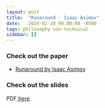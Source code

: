 ```yaml
---
layout: post
title:  "Runaround - Isaac Asimov"
date:   2024-02-28 00:00:00 -0500
tags: philosophy non-technical
sidebar: []
---
```

### Check out the paper
- [Runaround by Isaac Asimov](https://tcw.org/lefty/Short%20Stories/Runaround.pdf)
### Check out the slides

<p>PDF<a href="/assets/slides/28Feb_Runaround.pdf"> here</a>.</p>
